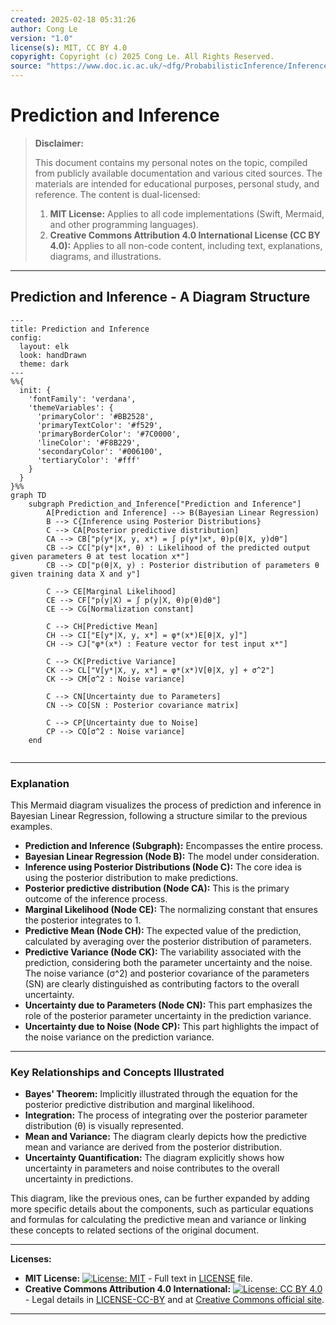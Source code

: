 ```yaml
---
created: 2025-02-18 05:31:26
author: Cong Le
version: "1.0"
license(s): MIT, CC BY 4.0
copyright: Copyright (c) 2025 Cong Le. All Rights Reserved.
source: "https://www.doc.ic.ac.uk/~dfg/ProbabilisticInference/InferenceAndMachineLearningNotes.pdf"
---
```




# Prediction and Inference
> **Disclaimer:**
>
> This document contains my personal notes on the topic,
> compiled from publicly available documentation and various cited sources.
> The materials are intended for educational purposes, personal study, and reference.
> The content is dual-licensed:
> 1. **MIT License:** Applies to all code implementations (Swift, Mermaid, and other programming languages).
> 2. **Creative Commons Attribution 4.0 International License (CC BY 4.0):** Applies to all non-code content, including text, explanations, diagrams, and illustrations.
---


## Prediction and Inference - A Diagram Structure



```mermaid
---
title: Prediction and Inference
config:
  layout: elk
  look: handDrawn
  theme: dark
---
%%{
  init: {
    'fontFamily': 'verdana',
    'themeVariables': {
      'primaryColor': '#BB2528',
      'primaryTextColor': '#f529',
      'primaryBorderColor': '#7C0000',
      'lineColor': '#F8B229',
      'secondaryColor': '#006100',
      'tertiaryColor': '#fff'
    }
  }
}%%
graph TD
    subgraph Prediction_and_Inference["Prediction and Inference"]
        A[Prediction and Inference] --> B(Bayesian Linear Regression)
        B --> C{Inference using Posterior Distributions}
        C --> CA[Posterior predictive distribution]
        CA --> CB["p(y*|X, y, x*) = ∫ p(y*|x*, θ)p(θ|X, y)dθ"]
        CB --> CC["p(y*|x*, θ) : Likelihood of the predicted output given parameters θ at test location x*"]
        CB --> CD["p(θ|X, y) : Posterior distribution of parameters θ given training data X and y"]

        C --> CE[Marginal Likelihood]
        CE --> CF["p(y|X) = ∫ p(y|X, θ)p(θ)dθ"]
        CE --> CG[Normalization constant]

        C --> CH[Predictive Mean]
        CH --> CI["E[y*|X, y, x*] = φ*(x*)E[θ|X, y]"]
        CH --> CJ["φ*(x*) : Feature vector for test input x*"]
        
        C --> CK[Predictive Variance]
        CK --> CL["V[y*|X, y, x*] = φ*(x*)V[θ|X, y] + σ^2"]
        CK --> CM[σ^2 : Noise variance]

        C --> CN[Uncertainty due to Parameters]
        CN --> CO[SN : Posterior covariance matrix]
        
        C --> CP[Uncertainty due to Noise]
        CP --> CQ[σ^2 : Noise variance]
    end
    
```

---

### Explanation

This Mermaid diagram visualizes the process of prediction and inference in Bayesian Linear Regression, following a structure similar to the previous examples.

* **Prediction and Inference (Subgraph):**  Encompasses the entire process.
* **Bayesian Linear Regression (Node B):**  The model under consideration.
* **Inference using Posterior Distributions (Node C):**  The core idea is using the posterior distribution to make predictions.
* **Posterior predictive distribution (Node CA):** This is the primary outcome of the inference process.
* **Marginal Likelihood (Node CE):** The normalizing constant that ensures the posterior integrates to 1.
* **Predictive Mean (Node CH):** The expected value of the prediction, calculated by averaging over the posterior distribution of parameters.
* **Predictive Variance (Node CK):** The variability associated with the prediction, considering both the parameter uncertainty and the noise.  The noise variance (σ^2) and posterior covariance of the parameters (SN) are clearly distinguished as contributing factors to the overall uncertainty.
* **Uncertainty due to Parameters (Node CN):**  This part emphasizes the role of the posterior parameter uncertainty in the prediction variance.
* **Uncertainty due to Noise (Node CP):**  This part highlights the impact of the noise variance on the prediction variance.

---


### Key Relationships and Concepts Illustrated

* **Bayes' Theorem:** Implicitly illustrated through the equation for the posterior predictive distribution and marginal likelihood.
* **Integration:** The process of integrating over the posterior parameter distribution (θ) is visually represented.
* **Mean and Variance:** The diagram clearly depicts how the predictive mean and variance are derived from the posterior distribution.
* **Uncertainty Quantification:**  The diagram explicitly shows how uncertainty in parameters and noise contributes to the overall uncertainty in predictions.


This diagram, like the previous ones, can be further expanded by adding more specific details about the components, such as particular equations and formulas for calculating the predictive mean and variance or linking these concepts to related sections of the original document.




---
**Licenses:**

- **MIT License:**  [![License: MIT](https://img.shields.io/badge/License-MIT-yellow.svg)](LICENSE) - Full text in [LICENSE](LICENSE) file.
- **Creative Commons Attribution 4.0 International:** [![License: CC BY 4.0](https://licensebuttons.net/l/by/4.0/88x31.png)](LICENSE-CC-BY) - Legal details in [LICENSE-CC-BY](LICENSE-CC-BY) and at [Creative Commons official site](http://creativecommons.org/licenses/by/4.0/).

---